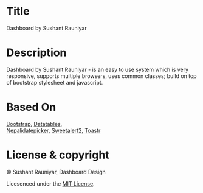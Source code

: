 # Title 

Dashboard by Sushant Rauniyar

# Description 

Dashboard by Sushant Rauniyar - is an easy to use system which is very responsive, supports multiple browsers, uses common classes; build on top of bootstrap stylesheet and javascript.

# Based On 

[Bootstrap](https://getbootstrap.com/),
[Datatables](https://datatables.net/),  
[Nepalidatepicker](http://nepalidatepicker.sajanmaharjan.com.np), 
[Sweetalert2](https://sweetalert2.github.io/), 
[Toastr](https://codeseven.github.io/toastr/#:~:text=toastr%20is%20a%20Javascript%20library,can%20be%20customized%20and%20extended.)

# License & copyright

© Sushant Rauniyar, Dashboard Design

Licesenced under the [MIT License](LICENSE).
